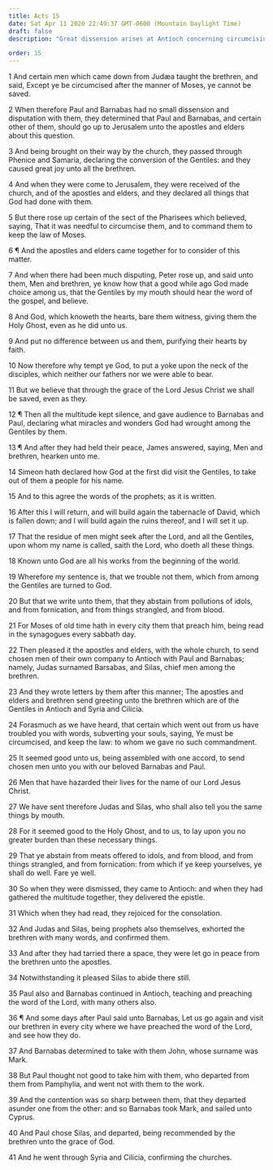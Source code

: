 ```yaml
---
title: Acts 15
date: Sat Apr 11 2020 22:49:37 GMT-0600 (Mountain Daylight Time)
draft: false
description: "Great dissension arises at Antioch concerning circumcision—The Apostles at Jerusalem decide the issue—Paul chooses Silas as his companion."

order: 15
---
```

    
1 And certain men which came down from Judæa taught the brethren, and said, Except ye be circumcised after the manner of Moses, ye cannot be saved.

2 When therefore Paul and Barnabas had no small dissension and disputation with them, they determined that Paul and Barnabas, and certain other of them, should go up to Jerusalem unto the apostles and elders about this question.

3 And being brought on their way by the church, they passed through Phenice and Samaria, declaring the conversion of the Gentiles: and they caused great joy unto all the brethren.

4 And when they were come to Jerusalem, they were received of the church, and of the apostles and elders, and they declared all things that God had done with them.

5 But there rose up certain of the sect of the Pharisees which believed, saying, That it was needful to circumcise them, and to command them to keep the law of Moses.

6 ¶ And the apostles and elders came together for to consider of this matter.

7 And when there had been much disputing, Peter rose up, and said unto them, Men and brethren, ye know how that a good while ago God made choice among us, that the Gentiles by my mouth should hear the word of the gospel, and believe.

8 And God, which knoweth the hearts, bare them witness, giving them the Holy Ghost, even as he did unto us.

9 And put no difference between us and them, purifying their hearts by faith.

10 Now therefore why tempt ye God, to put a yoke upon the neck of the disciples, which neither our fathers nor we were able to bear.

11 But we believe that through the grace of the Lord Jesus Christ we shall be saved, even as they.

12 ¶ Then all the multitude kept silence, and gave audience to Barnabas and Paul, declaring what miracles and wonders God had wrought among the Gentiles by them.

13 ¶ And after they had held their peace, James answered, saying, Men and brethren, hearken unto me.

14 Simeon hath declared how God at the first did visit the Gentiles, to take out of them a people for his name.

15 And to this agree the words of the prophets; as it is written.

16 After this I will return, and will build again the tabernacle of David, which is fallen down; and I will build again the ruins thereof, and I will set it up.

17 That the residue of men might seek after the Lord, and all the Gentiles, upon whom my name is called, saith the Lord, who doeth all these things.

18 Known unto God are all his works from the beginning of the world.

19 Wherefore my sentence is, that we trouble not them, which from among the Gentiles are turned to God.

20 But that we write unto them, that they abstain from pollutions of idols, and from fornication, and from things strangled, and from blood.

21 For Moses of old time hath in every city them that preach him, being read in the synagogues every sabbath day.

22 Then pleased it the apostles and elders, with the whole church, to send chosen men of their own company to Antioch with Paul and Barnabas; namely, Judas surnamed Barsabas, and Silas, chief men among the brethren.

23 And they wrote letters by them after this manner; The apostles and elders and brethren send greeting unto the brethren which are of the Gentiles in Antioch and Syria and Cilicia.

24 Forasmuch as we have heard, that certain which went out from us have troubled you with words, subverting your souls, saying, Ye must be circumcised, and keep the law: to whom we gave no such commandment.

25 It seemed good unto us, being assembled with one accord, to send chosen men unto you with our beloved Barnabas and Paul.

26 Men that have hazarded their lives for the name of our Lord Jesus Christ.

27 We have sent therefore Judas and Silas, who shall also tell you the same things by mouth.

28 For it seemed good to the Holy Ghost, and to us, to lay upon you no greater burden than these necessary things.

29 That ye abstain from meats offered to idols, and from blood, and from things strangled, and from fornication: from which if ye keep yourselves, ye shall do well. Fare ye well.

30 So when they were dismissed, they came to Antioch: and when they had gathered the multitude together, they delivered the epistle.

31 Which when they had read, they rejoiced for the consolation.

32 And Judas and Silas, being prophets also themselves, exhorted the brethren with many words, and confirmed them.

33 And after they had tarried there a space, they were let go in peace from the brethren unto the apostles.

34 Notwithstanding it pleased Silas to abide there still.

35 Paul also and Barnabas continued in Antioch, teaching and preaching the word of the Lord, with many others also.

36 ¶ And some days after Paul said unto Barnabas, Let us go again and visit our brethren in every city where we have preached the word of the Lord, and see how they do.

37 And Barnabas determined to take with them John, whose surname was Mark.

38 But Paul thought not good to take him with them, who departed from them from Pamphylia, and went not with them to the work.

39 And the contention was so sharp between them, that they departed asunder one from the other: and so Barnabas took Mark, and sailed unto Cyprus.

40 And Paul chose Silas, and departed, being recommended by the brethren unto the grace of God.

41 And he went through Syria and Cilicia, confirming the churches.
